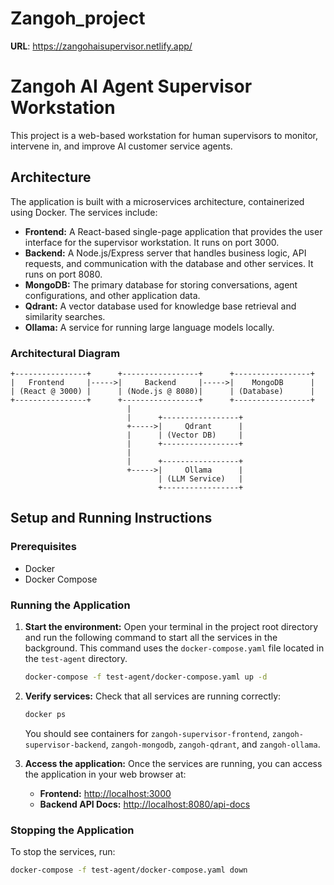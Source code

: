 # Zangoh_project
**URL**: https://zangohaisupervisor.netlify.app/

# Zangoh AI Agent Supervisor Workstation

This project is a web-based workstation for human supervisors to monitor, intervene in, and improve AI customer service agents.

## Architecture

The application is built with a microservices architecture, containerized using Docker. The services include:

-   **Frontend:** A React-based single-page application that provides the user interface for the supervisor workstation. It runs on port 3000.
-   **Backend:** A Node.js/Express server that handles business logic, API requests, and communication with the database and other services. It runs on port 8080.
-   **MongoDB:** The primary database for storing conversations, agent configurations, and other application data.
-   **Qdrant:** A vector database used for knowledge base retrieval and similarity searches.
-   **Ollama:** A service for running large language models locally.

### Architectural Diagram

```
+----------------+      +-----------------+      +-----------------+
|   Frontend     |----->|     Backend     |----->|    MongoDB      |
| (React @ 3000) |      | (Node.js @ 8080)|      | (Database)      |
+----------------+      +-----------------+      +-----------------+
                          |
                          |      +-----------------+
                          +----->|     Qdrant      |
                          |      | (Vector DB)     |
                          |      +-----------------+
                          |
                          |      +-----------------+
                          +----->|     Ollama      |
                                 | (LLM Service)   |
                                 +-----------------+
```

## Setup and Running Instructions

### Prerequisites

-   Docker
-   Docker Compose

### Running the Application

1.  **Start the environment:**
    Open your terminal in the project root directory and run the following command to start all the services in the background. This command uses the `docker-compose.yaml` file located in the `test-agent` directory.

    ```bash
    docker-compose -f test-agent/docker-compose.yaml up -d
    ```

2.  **Verify services:**
    Check that all services are running correctly:

    ```bash
    docker ps
    ```
    You should see containers for `zangoh-supervisor-frontend`, `zangoh-supervisor-backend`, `zangoh-mongodb`, `zangoh-qdrant`, and `zangoh-ollama`.

3.  **Access the application:**
    Once the services are running, you can access the application in your web browser at:

    -   **Frontend:** [http://localhost:3000](http://localhost:3000)
    -   **Backend API Docs:** [http://localhost:8080/api-docs](http://localhost:8080/api-docs)

### Stopping the Application

To stop the services, run:

```bash
docker-compose -f test-agent/docker-compose.yaml down
